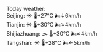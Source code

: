 Today weather:  
Beijing: ☀️   🌡️+27°C 🌬️↓6km/h  
Tianjin: ☀️   🌡️+30°C 🌬️↘4km/h  
Shijiazhuang: 🌫  🌡️+30°C 🌬️↙4km/h  
Tangshan: ☀️   🌡️+28°C 🌬️←5km/h  
